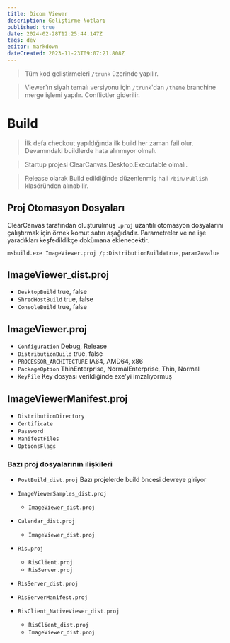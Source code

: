 ```yaml
---
title: Dicom Viewer
description: Geliştirme Notları
published: true
date: 2024-02-28T12:25:44.147Z
tags: dev
editor: markdown
dateCreated: 2023-11-23T09:07:21.808Z
---
```


>Tüm kod geliştirmeleri `/trunk` üzerinde yapılır.

>Viewer'ın siyah temalı versiyonu için `/trunk`'dan `/theme` branchine merge işlemi yapılır. Conflictler giderilir.

# Build
>İlk defa checkout yapıldığında ilk build her zaman fail olur. Devamındaki buildlerde hata alınmıyor olmalı.

>Startup projesi ClearCanvas.Desktop.Executable olmalı.

>Release olarak Build edildiğinde düzenlenmiş hali `/bin/Publish` klasöründen alınabilir.

## Proj Otomasyon Dosyaları
ClearCanvas tarafından oluşturulmuş `.proj` uzantılı otomasyon dosyalarını çalıştırmak için örnek komut satırı aşağıdadır. Parametreler ve ne işe yaradıkları keşfedildikçe dokümana eklenecektir.

`msbuild.exe ImageViewer.proj /p:DistributionBuild=true,param2=value`

## ImageViewer_dist.proj
- `DesktopBuild` true, false
- `ShredHostBuild` true, false
- `ConsoleBuild` true, false


## ImageViewer.proj

- `Configuration` Debug, Release
- `DistributionBuild` true, false
- `PROCESSOR_ARCHITECTURE` IA64, AMD64, x86
- `PackageOption` ThinEnterprise, NormalEnterprise, Thin, Normal
- `KeyFile` Key dosyası verildiğinde exe'yi imzalıyormuş

## ImageViewerManifest.proj

- `DistributionDirectory`
- `Certificate`
- `Password`
- `ManifestFiles`
- `OptionsFlags`

### Bazı proj dosyalarının ilişkileri
* `PostBuild_dist.proj` Bazı projelerde build öncesi devreye giriyor

* `ImageViewerSamples_dist.proj`
	* `ImageViewer_dist.proj`
  
* `Calendar_dist.proj`
	* `ImageViewer_dist.proj`
  
* `Ris.proj`
	* `RisClient.proj`
  * `RisServer.proj`
  
* `RisServer_dist.proj`
* `RisServerManifest.proj`
  
* `RisClient_NativeViewer_dist.proj`
	* `RisClient_dist.proj`
	* `ImageViewer_dist.proj`
  